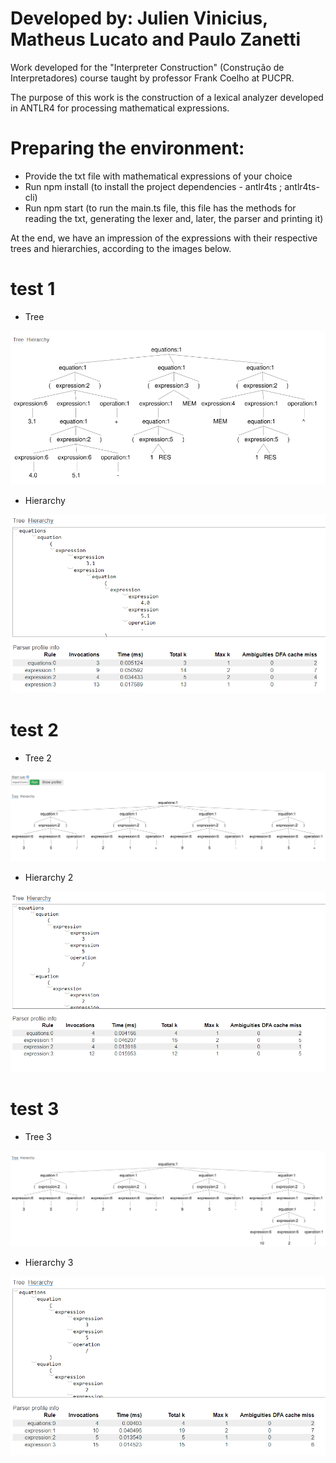 # Developed by: Julien Vinicius, Matheus Lucato and Paulo Zanetti
Work developed for the "Interpreter Construction" (Construção de Interpretadores) course taught by professor Frank Coelho at PUCPR.

The purpose of this work is the construction of a lexical analyzer developed in ANTLR4 for processing mathematical expressions.

# Preparing the environment:

- Provide the txt file with mathematical expressions of your choice
- Run npm install (to install the project dependencies - antlr4ts ; antlr4ts-cli)
- Run npm start (to run the main.ts file, this file has the methods for reading the txt, generating the lexer and, later, the parser and printing it)

At the end, we have an impression of the expressions with their respective trees and hierarchies, according to the images below.


# test 1

* Tree

![screenshot](tree1.png)

* Hierarchy
  
![screenshot](hierarchy1.png)

# test 2

* Tree 2
  
![screenshot](tree2.png)

* Hierarchy 2

![screenshot](hierarchy2.png)

# test 3

* Tree 3

![screeshot](tree3.png)

* Hierarchy 3

![screeshot](hierarchy3.png)






